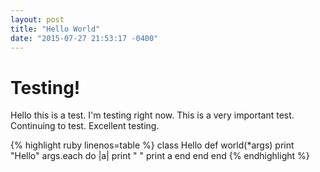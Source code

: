 ```yaml
---
layout: post
title: "Hello World"
date: "2015-07-27 21:53:17 -0400"
---
```


# Testing!

Hello this is a test.
I'm testing right now.
This is a very important test.
Continuing to test.
Excellent testing.

{% highlight ruby linenos=table %}
class Hello
  def world(*args)
    print "Hello"
    args.each do |a|
      print " "
      print a
    end
  end
end
{% endhighlight %}
